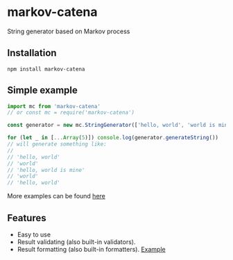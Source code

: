 # markov-catena
String generator based on Markov process  
  
## Installation  
```
npm install markov-catena
```
  
## Simple example  
```js  
import mс from 'markov-catena'
// or const mс = require('markov-catena')

const generator = new mс.StringGenerator(['hello, world', 'world is mine'])

for (let _ in [...Array(5)]) console.log(generator.generateString())
// will generate something like:
//
// 'hello, world'
// 'world'
// 'hello, world is mine'
// 'world'
// 'hello, world' 
```  
More examples can be found [here](https://github.com/jarvis394/markov-catena/tree/master/examples)

## Features  
* Easy to use
* Result validating (also built-in validators).
* Result formatting (also built-in formatters). [Example](https://github.com/jarvis394/markov-catena/blob/master/examples/formatters.js)
